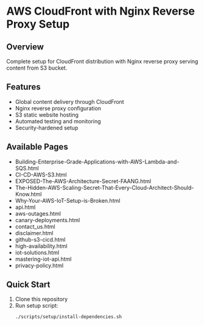 # AWS CloudFront with Nginx Reverse Proxy Setup

## Overview
Complete setup for CloudFront distribution with Nginx reverse proxy serving content from S3 bucket.

## Features
- Global content delivery through CloudFront
- Nginx reverse proxy configuration
- S3 static website hosting
- Automated testing and monitoring
- Security-hardened setup

## Available Pages
- Building-Enterprise-Grade-Applications-with-AWS-Lambda-and-SQS.html
- CI-CD-AWS-S3.html
- EXPOSED-The-AWS-Architecture-Secret-FAANG.html
- The-Hidden-AWS-Scaling-Secret-That-Every-Cloud-Architect-Should-Know.html
- Why-Your-AWS-IoT-Setup-is-Broken.html
- api.html
- aws-outages.html
- canary-deployments.html
- contact_us.html
- disclaimer.html
- github-s3-cicd.html
- high-availability.html
- iot-solutions.html
- mastering-iot-api.html
- privacy-policy.html

## Quick Start
1. Clone this repository
2. Run setup script:
   ```bash
   ./scripts/setup/install-dependencies.sh
